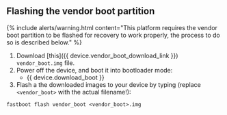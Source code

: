 ## Flashing the vendor boot partition

{% include alerts/warning.html content="This platform requires the vendor boot partition to be flashed for recovery to work properly, the process to do so is described below." %}

1. Download [this]({{ device.vendor_boot_download_link }}) `vendor_boot.img` file.
3. Power off the device, and boot it into bootloader mode:
    * {{ device.download_boot }}
4. Flash a the downloaded images to your device by typing (replace `<vendor_boot>` with the actual filename!):

```
fastboot flash vendor_boot <vendor_boot>.img
```
